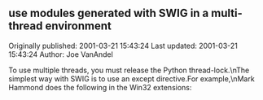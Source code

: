 ## use modules generated with SWIG in a multi-thread environment 
Originally published: 2001-03-21 15:43:24 
Last updated: 2001-03-21 15:43:24 
Author: Joe VanAndel 
 
To use multiple threads, you must release the Python thread-lock.\nThe simplest way with SWIG is to use an except directive.For example,\nMark Hammond does the following in the Win32 extensions: